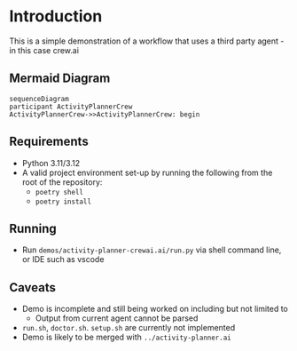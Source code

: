 # Introduction

This is a simple demonstration of a workflow that uses a third party agent - in this case crew.ai

## Mermaid Diagram

<!-- MERMAID_START -->
```mermaid
sequenceDiagram
participant ActivityPlannerCrew
ActivityPlannerCrew->>ActivityPlannerCrew: begin
```
<!-- MERMAID_END -->

## Requirements

* Python 3.11/3.12
* A valid project environment set-up by running the following from the root of the repository:
  * `poetry shell`
  * `poetry install`

## Running

* Run `demos/activity-planner-crewai.ai/run.py` via shell command line, or IDE such as vscode

## Caveats

* Demo is incomplete and still being worked on including but not limited to
  * Output from current agent cannot be parsed
* `run.sh`, `doctor.sh`. `setup.sh` are currently not implemented
* Demo is likely to be merged with `../activity-planner.ai`
